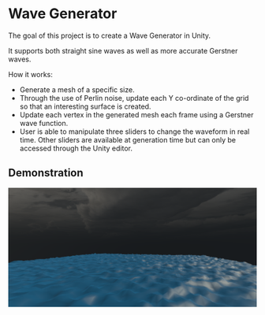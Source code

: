 # Wave Generator

The goal of this project is to create a Wave Generator in Unity.

It supports both straight sine waves as well as more accurate Gerstner waves.

How it works:
- Generate a mesh of a specific size.
- Through the use of Perlin noise, update each Y co-ordinate of the grid so that an interesting surface is created.
- Update each vertex in the generated mesh each frame using a Gerstner wave function.
- User is able to manipulate three sliders to change the waveform in real time. Other sliders are available at generation time but can only be accessed through the Unity editor.

## Demonstration

![Demonstration of what the application looks like](images/demonstration.png)
